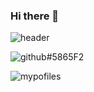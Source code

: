 ### Hi there 👋

![header](https://capsule-render.vercel.app/api?type=slice&text=Hello%My%World!)

![github](https://img.shields.io/badge/GitHub-100000?style=for-the-badge&logo=github&logoColor=white)#5865F2

![mypofiles](https://github-readme-stats.vercel.app/api?username=kimkinghyeon&theme=blue-green)

